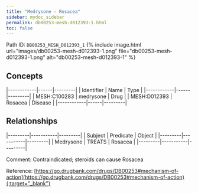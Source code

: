 ```yaml
---
title: "Medrysone - Rosacea"
sidebar: mydoc_sidebar
permalink: db00253-mesh-d012393-1.html
toc: false 
---
```



Path ID: `DB00253_MESH_D012393_1`
{% include image.html url="images/db00253-mesh-d012393-1.png" file="db00253-mesh-d012393-1.png" alt="db00253-mesh-d012393-1" %}

## Concepts

|------------|------|---------|
| Identifier | Name | Type    |
|------------|------|---------|
| MESH:C100283 | medrysone | Drug |
| MESH:D012393 | Rosacea | Disease |
|------------|------|---------|

## Relationships

|---------|-----------|---------|
| Subject | Predicate | Object  |
|---------|-----------|---------|
| Medrysone | TREATS | Rosacea |
|---------|-----------|---------|

Comment: Contraindicated; steroids can cause Rosacea

Reference: [https://go.drugbank.com/drugs/DB00253#mechanism-of-action](https://go.drugbank.com/drugs/DB00253#mechanism-of-action){:target="_blank"}